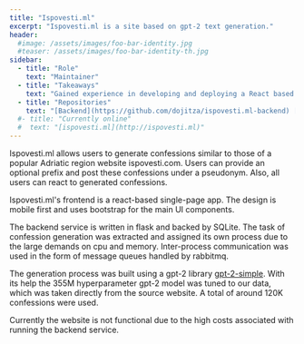 ```yaml
---
title: "Ispovesti.ml"
excerpt: "Ispovesti.ml is a site based on gpt-2 text generation."
header:
  #image: /assets/images/foo-bar-identity.jpg
  #teaser: /assets/images/foo-bar-identity-th.jpg
sidebar:
  - title: "Role"
    text: "Maintainer"
  - title: "Takeaways"
    text: "Gained experience in developing and deploying a React based frontend and a python-flask based backend solution. Experimented and successfully deployed an asynchronous client-server text generation service. Used web crawling tools and gpt-2 based libraries to train a gpt-2 model on the target data."
  - title: "Repositories"
    text: "[Backend](https://github.com/dojitza/ispovesti.ml-backend) [Frontend](https://github.com/dojitza/ispovesti.ml-frontend)"
  #- title: "Currently online"
  #  text: "[ispovesti.ml](http://ispovesti.ml)"
---
```


Ispovesti.ml allows users to generate confessions similar to those of a popular Adriatic region website ispovesti.com. Users can provide an optional prefix and post these confessions under a pseudonym. Also, all users can react to generated confessions.

Ispovesti.ml's frontend is a react-based single-page app. The design is mobile first and uses bootstrap for the main UI components.

The backend service is written in flask and backed by SQLite. The task of confession generation was extracted and assigned its own process due to the large demands on cpu and memory. Inter-process communication was used in the form of message queues handled by rabbitmq.

The generation process was built using a gpt-2 library [gpt-2-simple](https://github.com/minimaxir/gpt-2-simple). With its help the 355M hyperparameter gpt-2 model was tuned to our data, which was taken directly from the source website. A total of around 120K confessions were used.

Currently the website is not functional due to the high costs associated with running the backend service.

